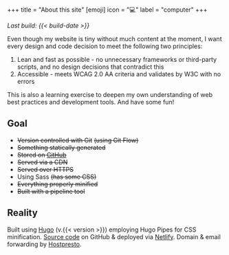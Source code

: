 +++
title = "About this site"
[emoji]
	icon = "💻"
	label = "computer"
+++

*Last build: {{< build-date >}}*

Even though my website is tiny without much content at the moment, I want every design and code decision to meet the following two principles:

1. Lean and fast as possible - no unnecessary frameworks or third-party scripts, and no design decisions that contradict this
2. Accessible - meets WCAG 2.0 AA criteria and validates by W3C with no errors

This is also a learning exercise to deepen my own understanding of web best practices and development tools. And have some fun!

## Goal

* ~~Version controlled with Git~~ ~~(using Git Flow)~~
* ~~Something statically generated~~
* ~~Stored on [GitHub](https://www.github.com/alicegherbison)~~
* ~~Served via a CDN~~
* ~~Served over HTTPS~~
* Using Sass ~~(has some CSS)~~
* ~~Everything properly minified~~
* ~~Built with a pipeline tool~~

## Reality

Built using [Hugo](https://gohugo.io) (v.{{< version >}}) employing Hugo Pipes for CSS minification. [Source code](https://github.com/alicegherbison/alicegherbison.com) on GitHub &amp; deployed via [Netlify](https://www.netlify.com). Domain &amp; email forwarding by [Hostpresto](https://hostpresto.com/my/aff.php?aff=289).